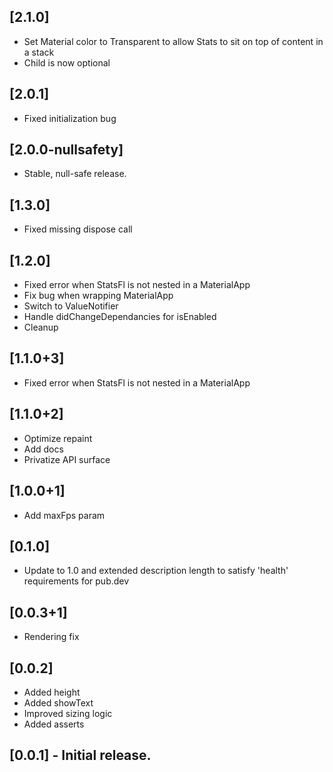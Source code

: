 ## [2.1.0]
* Set Material color to Transparent to allow Stats to sit on top of content in a stack
* Child is now optional

## [2.0.1]
* Fixed initialization bug

## [2.0.0-nullsafety]
* Stable, null-safe release.

## [1.3.0]
* Fixed missing dispose call

## [1.2.0]
* Fixed error when StatsFl is not nested in a MaterialApp
* Fix bug when wrapping MaterialApp
* Switch to ValueNotifier
* Handle didChangeDependancies for isEnabled
* Cleanup

## [1.1.0+3]
* Fixed error when StatsFl is not nested in a MaterialApp

## [1.1.0+2]
* Optimize repaint
* Add docs
* Privatize API surface

## [1.0.0+1]
* Add maxFps param

## [0.1.0]
* Update to 1.0 and extended description length to satisfy 'health' requirements for pub.dev

## [0.0.3+1]
* Rendering fix

## [0.0.2]
* Added height
* Added showText
* Improved sizing   logic
* Added asserts

## [0.0.1] - Initial release.
